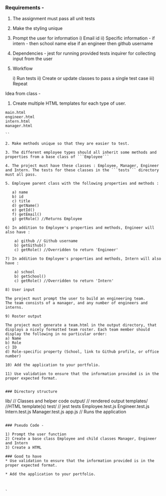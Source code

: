 ### Requirements - 

1. The assignment must pass all unit tests 
2. Make the styling unique
3. Prompt the user for information 
   i) Email id 
   ii) Specific information - if intern - then school name 
			      else if an engineer then github username

4. Dependencies - jest for running provided tests 
		  inquirer for collecting input from the user

5. Workflow 

 	i) Run tests 
	ii) Create or update classes to pass a single test case
	iii) Repeat 


    
Idea from class - 

1. Create multiple HTML templates for each type of user. 

```
main.html
engineer.html
intern.html
manager.html

``

2. Make methods unique so that they are easier to test.

3. The different employee types should all inherit some methods and properties from a base class of ```Employee```

4. The project must have these classes : Employee, Manager, Engineer and Intern. The tests for these classes in the ```tests``` directory must all pass.

5. Employee parent class with the following properties and methods :

   a) name
   b) id
   c) title
   d) getName()
   e) getId()
   f) getEmail()
   g) getRole() //Returns Employee

6) In addition to Employee's properties and methods, Engineer will also have :

	a) github // Github username
	b) getGithub()
	c) getRole() //Overridden to return 'Engineer'

7) In addition to Employee's properties and methods, Intern will also have : 

	a) school
	b) getSchool()
	c) getRole() //Overridden to return 'Intern'

8) User input

The project must prompt the user to build an engineering team.
The team consists of a manager, and any number of engineers and interns.

9) Roster output 

The project must generate a team.html in the output directory, that displays a nicely formatted team roster. Each team member should display the following in no particular order:
a) Name
b) Role
c) ID 
d) Role-specific property (School, link to Github profile, or office number)

10) Add the application to your portfolio.

11) Use validation to ensure that the information provided is in the proper expected format. 


### Directory structure 

```
lib/ // Classes and helper code 
output/ // rendered output
templates/ //HTML template(s)
test/	// jest tests
  Employee.test.js
  Engineer.test.js
  Intern.test.js
  Manager.test.js
app.js  // Runs the application 
```

### Pseudo Code - 

1) Prompt the user function 
2) Create a base class Employee and child classes Manager, Engineer and Intern
3) Create a HTML

### Good to have
* Use validation to ensure that the information provided is in the proper expected format.

* Add the application to your portfolio.



`

